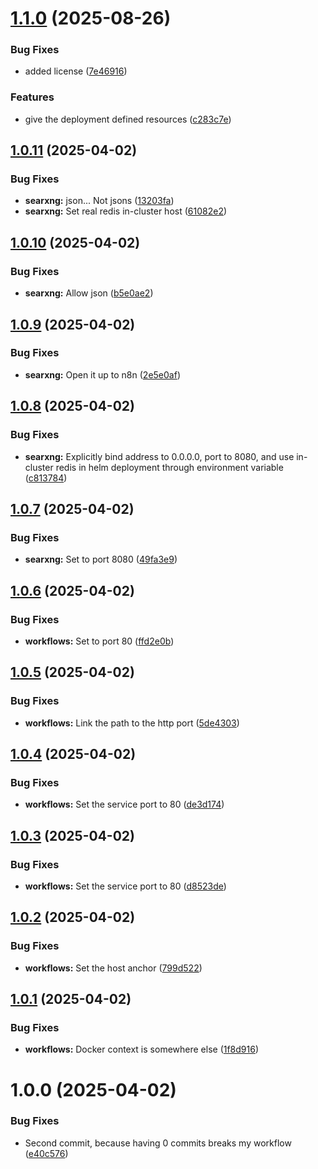 # [1.1.0](https://github.com/webgrip/searxng-application/compare/1.0.11...1.1.0) (2025-08-26)


### Bug Fixes

* added license ([7e46916](https://github.com/webgrip/searxng-application/commit/7e469162acc7508cbd2c4c3cc1f3e39c50ee00bf))


### Features

* give the deployment defined resources ([c283c7e](https://github.com/webgrip/searxng-application/commit/c283c7edd905d75a8e0a068e06f2c4f23200d9d1))

## [1.0.11](https://github.com/webgrip/searxng-application/compare/1.0.10...1.0.11) (2025-04-02)


### Bug Fixes

* **searxng:** json... Not jsons ([13203fa](https://github.com/webgrip/searxng-application/commit/13203fa63d725bdfe0e6d887c8d5b5c70d2aa2ef))
* **searxng:** Set real redis in-cluster host ([61082e2](https://github.com/webgrip/searxng-application/commit/61082e2bd9d5d81758460a92a9b1013b3c07f1fe))

## [1.0.10](https://github.com/webgrip/searxng-application/compare/1.0.9...1.0.10) (2025-04-02)


### Bug Fixes

* **searxng:** Allow json ([b5e0ae2](https://github.com/webgrip/searxng-application/commit/b5e0ae2737b27e1fbe32defe39e68bb35325adcb))

## [1.0.9](https://github.com/webgrip/searxng-application/compare/1.0.8...1.0.9) (2025-04-02)


### Bug Fixes

* **searxng:** Open it up to n8n ([2e5e0af](https://github.com/webgrip/searxng-application/commit/2e5e0af24189b36ec4e3dd272489f8a6cdb310c9))

## [1.0.8](https://github.com/webgrip/searxng-application/compare/1.0.7...1.0.8) (2025-04-02)


### Bug Fixes

* **searxng:** Explicitly bind address to 0.0.0.0, port to 8080, and use in-cluster redis in helm deployment through environment variable ([c813784](https://github.com/webgrip/searxng-application/commit/c8137843e3a35b4b3edcca5e818a728883ed6865))

## [1.0.7](https://github.com/webgrip/searxng-application/compare/1.0.6...1.0.7) (2025-04-02)


### Bug Fixes

* **searxng:** Set to port 8080 ([49fa3e9](https://github.com/webgrip/searxng-application/commit/49fa3e9f9dca7b4809f7e6f6e0d93da56b863870))

## [1.0.6](https://github.com/webgrip/searxng-application/compare/1.0.5...1.0.6) (2025-04-02)


### Bug Fixes

* **workflows:** Set to port 80 ([ffd2e0b](https://github.com/webgrip/searxng-application/commit/ffd2e0bdfd59b3ac444029b6881825d7c8b5f4d0))

## [1.0.5](https://github.com/webgrip/searxng-application/compare/1.0.4...1.0.5) (2025-04-02)


### Bug Fixes

* **workflows:** Link the path to the http port ([5de4303](https://github.com/webgrip/searxng-application/commit/5de4303b6288445b37052c228db563f4b00ec2f1))

## [1.0.4](https://github.com/webgrip/searxng-application/compare/1.0.3...1.0.4) (2025-04-02)


### Bug Fixes

* **workflows:** Set the service port to 80 ([de3d174](https://github.com/webgrip/searxng-application/commit/de3d1748130ad0b3b060e72831d2d54188d87f6f))

## [1.0.3](https://github.com/webgrip/searxng-application/compare/1.0.2...1.0.3) (2025-04-02)


### Bug Fixes

* **workflows:** Set the service port to 80 ([d8523de](https://github.com/webgrip/searxng-application/commit/d8523de4fa97e48c9ddc506991d0e74df2116e21))

## [1.0.2](https://github.com/webgrip/searxng-application/compare/1.0.1...1.0.2) (2025-04-02)


### Bug Fixes

* **workflows:** Set the host anchor ([799d522](https://github.com/webgrip/searxng-application/commit/799d522bcf5db727416a0a5e1cb3214997ed6b16))

## [1.0.1](https://github.com/webgrip/searxng-application/compare/1.0.0...1.0.1) (2025-04-02)


### Bug Fixes

* **workflows:** Docker context is somewhere else ([1f8d916](https://github.com/webgrip/searxng-application/commit/1f8d9166d2bac9f99f4fdedb2cb9c8aa4b2d4d9f))

# 1.0.0 (2025-04-02)


### Bug Fixes

* Second commit, because having 0 commits breaks my workflow ([e40c576](https://github.com/webgrip/searxng-application/commit/e40c5765b43800110774b30e1ebc4ed05a2d5a98))
